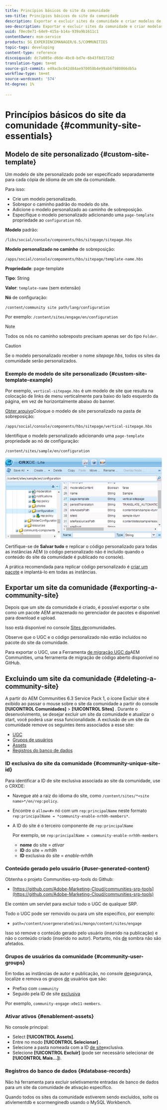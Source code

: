 ```yaml
---
title: Princípios básicos do site da comunidade
seo-title: Princípios básicos do site da comunidade
description: Exportar e excluir sites da comunidade e criar modelos de site personalizados
seo-description: Exportar e excluir sites da comunidade e criar modelos de site personalizados
uuid: f0ec0e71-64e9-415a-b14a-939a9b1611c1
contentOwner: msm-service
products: SG_EXPERIENCEMANAGER/6.5/COMMUNITIES
topic-tags: developing
content-type: reference
discoiquuid: dc7a085e-d6de-4bc8-bd7e-6b43f8d172d2
translation-type: tm+mt
source-git-commit: e49acbc042d84ae970058b4e99ab6f980866db5a
workflow-type: tm+mt
source-wordcount: '574'
ht-degree: 1%

---
```



# Princípios básicos do site da comunidade {#community-site-essentials}

## Modelo de site personalizado {#custom-site-template}

Um modelo de site personalizado pode ser especificado separadamente para cada cópia de idioma de um site da comunidade.

Para isso:

* Crie um modelo personalizado.
* Sobrepor o caminho padrão do modelo do site.
* Adicione o modelo personalizado ao caminho de sobreposição.
* Especifique o modelo personalizado adicionando uma `page-template` propriedade ao `configuration` nó.

**Modelo** padrão:

`/libs/social/console/components/hbs/sitepage/sitepage.hbs`

**Modelo personalizado no caminho** de sobreposição:

`/apps/social/console/components/hbs/sitepage/template-name.hbs`

**Propriedade**: page-template

**Tipo**: String

**Valor**: `template-name` (sem extensão)

**Nó** de configuração:

`/content/community site path/lang/configuration`

Por exemplo: `/content/sites/engage/en/configuration`

>[!NOTE]
>
>Todos os nós no caminho sobreposto precisam apenas ser do tipo `Folder`.


>[!CAUTION]
>
>Se o modelo personalizado receber o nome *sitepage.hbs*, todos os sites da comunidade serão personalizados.


### Exemplo de modelo de site personalizado {#custom-site-template-example}

Por exemplo, `vertical-sitepage.hbs` é um modelo de site que resulta na colocação de links de menu verticalmente para baixo do lado esquerdo da página, em vez de horizontalmente abaixo do banner.

[Obter arquivo](assets/vertical-sitepage.hbs)Coloque o modelo de site personalizado na pasta de sobreposição:

`/apps/social/console/components/hbs/sitepage/vertical-sitepage.hbs`

Identifique o modelo personalizado adicionando uma `page-template` propriedade ao nó de configuração:

`/content/sites/sample/en/configuration`

![crxde-siteconfiguration](assets/crxde-siteconfiguration.png)

Certifique-se de **Salvar tudo** e replicar o código personalizado para todas as instâncias AEM (o código personalizado não é incluído quando o conteúdo do site da comunidade é publicado no console).

A prática recomendada para replicar código personalizado é [criar um pacote](../../help/sites-administering/package-manager.md#creating-a-new-package) e implantá-lo em todas as instâncias.

## Exportar um site da comunidade {#exporting-a-community-site}

Depois que um site da comunidade é criado, é possível exportar o site como um pacote AEM armazenado no gerenciador de pacotes e disponível para download e upload.

Isso está disponível no console [Sites de](sites-console.md#exporting-the-site)comunidades.

Observe que o UGC e o código personalizado não estão incluídos no pacote do site da comunidade.

Para exportar o UGC, use a Ferramenta [de migração UGC da](https://github.com/Adobe-Marketing-Cloud/communities-ugc-migration)AEM Communities, uma ferramenta de migração de código aberto disponível no GitHub.

## Excluindo um site da comunidade {#deleting-a-community-site}

A partir do AEM Communities 6.3 Service Pack 1, o ícone Excluir site é exibido ao passar o mouse sobre o site da comunidade a partir do console **[!UICONTROL Comunidades]** > **[!UICONTROL Sites]** . Durante o desenvolvimento, se desejar excluir um site da comunidade e atualizar o start, você poderá usar essa funcionalidade. A exclusão de um site da comunidade remove os seguintes itens associados a esse site:

* [UGC](#user-generated-content)
* [Grupos de usuários](#community-user-groups)
* [Assets](#enablement-assets)
* [Registros do banco de dados](#database-records)

### ID exclusiva do site da comunidade {#community-unique-site-id}

Para identificar a ID de site exclusiva associada ao site da comunidade, use o CRXDE:

* Navegue até a raiz do idioma do site, como `/content/sites/*<site name>*/en/rep:policy`.

* Encontre o `allow<#>` nó com um `rep:principalName` neste formato `rep:principalName = *community-enable-nrh9h-members*`.

* A ID do site é o terceiro componente de `rep:principalName`

   Por exemplo, se `rep:principalName = community-enable-nrh9h-members`

   * **nome** do site = *ativar*
   * **ID** do site = *nrh9h*
   * **ID** exclusiva do site = *enable-nrh9h*

### Conteúdo gerado pelo usuário {#user-generated-content}

Obtenha o projeto Communities-srp-tools do Github:

* [https://github.com/Adobe-Marketing-Cloud/communities-srp-tools](https://github.com/Adobe-Marketing-Cloud/communities-srp-tools)

Ele contém um servlet para excluir todo o UGC de qualquer SRP.

Todo o UGC pode ser removido ou para um site específico, por exemplo:

* `path=/content/usergenerated/asi/mongo/content/sites/engage`

Isso só remove o conteúdo gerado pelo usuário (inserido na publicação) e não o conteúdo criado (inserido no autor). Portanto, nós [de](srp.md#shadownodes) sombra não são afetados.

### Grupos de usuários da comunidade {#community-user-groups}

Em todas as instâncias de autor e publicação, no console [de](../../help/sites-administering/security.md)segurança, localize e remova os grupos [de](users.md) usuários que são:

* Prefixo com `community`
* Seguido pela ID de site [exclusiva](#community-unique-site-id)

Por exemplo, `community-engage-x0e11-members`.

### Ativar ativos {#enablement-assets}

No console principal:

* Select **[!UICONTROL Assets]**.
* Entre no modo **[!UICONTROL Selecionar]** .
* Selecione a pasta nomeada com a ID [de site](#community-unique-site-id)exclusiva.
* Selecione **[!UICONTROL Excluir]** (pode ser necessário selecionar de **[!UICONTROL Mais...]**).

### Registros do banco de dados {#database-records}

Não há ferramenta para excluir seletivamente entradas de banco de dados para um site da comunidade de ativação específico.

Quando todos os sites da comunidade estiverem sendo excluídos, solte os ativlementdb e scormenginedb usando o MySQL Workbench.
